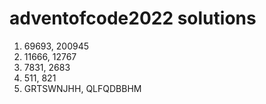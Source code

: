 # adventofcode2022 solutions

1. 69693, 200945
2. 11666, 12767
3. 7831, 2683
4. 511, 821
5. GRTSWNJHH, QLFQDBBHM
